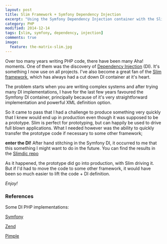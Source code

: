 ```yaml
---
layout: post
title: Slim Framework + Symfony Dependency Injection
excerpt: "Using the Symfony Dependency Injection container with the Slim Framework"
category: PHP
modified: 2014-12-14
tags: [slim, symfony, dependency, injection]
comments: true
image:
  feature: the-matrix-slim.jpg
---
```


Over too many years writing PHP code, there have been many Aha! moments. One of
them was the discovery of [Dependency Injection](http://en.wikipedia.org/wiki/Dependency_injection) (DI).
It's something I now use on all projects.  I've also become a great fan 
of the [Slim framework](http://www.slimframework.com/), which has always had a
cut down DI container at it's heart.


The problem starts when you are writing complex systems and after trying many
DI implementations, I have for the last few years favoured the Symfony DI container,
principally because of it's very straightforward implementation and powerful XML
definition option.


So it came to pass that I had a challenge to produce something very quickly that
I knew would end up in production even though it was supposed to be a prototype.
Slim is perfect for prototyping, but can happily be used to drive full blown
applications.  What I needed however was the ability to quickly transfer the
prototype code if necessary to some other framework; 

**enter the DI!**  After hand stitching in the Symfony DI, it occurred to me 
that this something I might want to do in the future.  You can find the results 
in the [Slimdic repo](https://github.com/the-matrix/Slim-Dic-Example)

As it happened, the prototype did go into production, with Slim driving it. But
if I'd had to move the code to some other framework, it would have been so much
easier to lift the code + DI definition.

*Enjoy!*


### References

Some DI PHP implementations:

[Symfony](http://symfony.com/doc/current/components/dependency_injection/introduction.html)

[Zend](http://framework.zend.com/manual/2.1/en/tutorials/quickstart.di.html)

[Pimple](http://pimple.sensiolabs.org/)